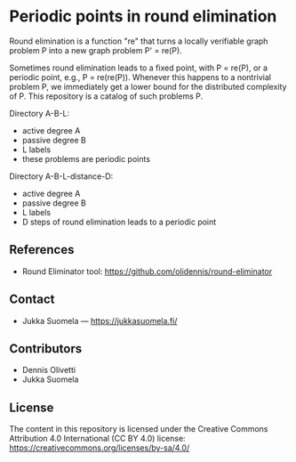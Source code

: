 # Periodic points in round elimination

Round elimination is a function "re" that turns a locally verifiable graph problem P into a new graph problem P' = re(P).

Sometimes round elimination leads to a fixed point, with P = re(P), or a periodic point, e.g., P = re(re(P)). Whenever this happens to a nontrivial problem P, we immediately get a lower bound for the distributed complexity of P. This repository is a catalog of such problems P.

Directory A-B-L:

- active degree A
- passive degree B
- L labels
- these problems are periodic points

Directory A-B-L-distance-D:

- active degree A
- passive degree B
- L labels
- D steps of round elimination leads to a periodic point


## References

- Round Eliminator tool: https://github.com/olidennis/round-eliminator


## Contact

- Jukka Suomela — https://jukkasuomela.fi/


## Contributors

- Dennis Olivetti
- Jukka Suomela


## License

The content in this repository is licensed under the Creative Commons Attribution 4.0 International (CC BY 4.0) license:
https://creativecommons.org/licenses/by-sa/4.0/

